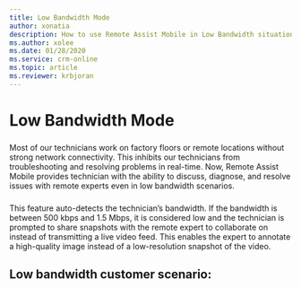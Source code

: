 ```yaml
---
title: Low Bandwidth Mode
author: xonatia
description: How to use Remote Assist Mobile in Low Bandwidth situations
ms.author: xolee
ms.date: 01/28/2020
ms.service: crm-online
ms.topic: article
ms.reviewer: krbjoran
---
```

# Low Bandwidth Mode

### 
Most of our technicians work on factory floors or remote locations without strong network connectivity. This inhibits our technicians from troubleshooting and resolving problems in real-time. Now, Remote Assist Mobile provides technician with the ability to discuss, diagnose, and resolve issues with remote experts even in low bandwidth scenarios. 
###
This feature auto-detects the technician’s bandwidth. If the bandwidth is between 500 kbps and 1.5 Mbps, it is considered low and the technician is prompted to share snapshots with the remote expert to collaborate on instead of transmitting a live video feed. This enables the expert to annotate a high-quality image instead of a low-resolution snapshot of the video. 

## Low bandwidth customer scenario: 
